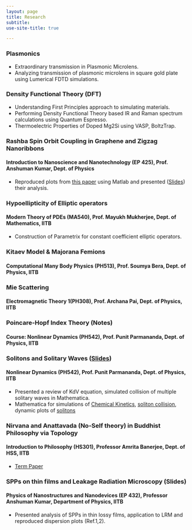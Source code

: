 ```yaml
---
layout: page
title: Research
subtitle: 
use-site-title: true

---
```


### Plasmonics
* Extraordinary transmission in Plasmonic Microlens.
* Analyzing transmission of plasmonic microlens in square gold plate using Lumerical FDTD simulations.

### Density Functional Theory (DFT) 
* Understanding First Principles approach to simulating materials.
* Performing Density Functional Theory based IR and Raman spectrum calculations using Quantum Espresso.
* Thermoelectric Properties of Doped Mg2Si using VASP, BoltzTrap.

### Rashba Spin Orbit Coupling in Graphene and Zigzag Nanoribbons 
#### Introduction to Nanoscience and Nanotechnology (EP 425), Prof. Anshuman Kumar, Dept. of Physics 
* Reproduced plots from [this paper](https://arxiv.org/pdf/0901.0160.pdf) using  Matlab and presented ([Slides](http://home.iitb.ac.in/~15d110001/RashbaSOCZigzag.pdf)) their analysis.

### Hypoellipticity of Elliptic operators 
#### Modern Theory of PDEs (MA540), Prof. Mayukh Mukherjee, Dept. of Mathematics, IITB
* Construction of Parametrix for constant coefficient elliptic operators.
   
### Kitaev Model & Majorana Femions                                                                                                     
#### Computational Many Body Physics (PH513), Prof. Soumya Bera, Dept. of Physics, IITB

### Mie Scattering     
#### Electromagnetic Theory 1(PH308), Prof. Archana Pai, Dept. of Physics, IITB	
                                             
### Poincare-Hopf Index Theory (Notes) 
#### Course: Nonlinear Dynamics (PH542), Prof. Punit Parmananda, Dept. of Physics, IITB

### Solitons and Solitary Waves ([Slides](soliton.pdf))                                                                                              
#### Nonlinear Dynamics (PH542), Prof. Punit Parmananda, Dept. of Physics, IITB
* Presented a review of KdV equation, simulated collision of multiple solitary waves in Mathematica.
* Mathematica for simulations of [Chemical Kinetics](/chemicalkinetics.nb), [soliton collision](/solitoncollision.nb), dynamic plots of [solitons](/soliton.nb)  

### Nirvana and Anattavada (No-Self theory) in Buddhist Philosophy via Topology      
#### Introduction to Philosophy (HS301), Professor Amrita Banerjee, Dept. of HSS, IITB
* [Term Paper](https://drive.google.com/file/d/1AvQK7grQ3P8iAi-hHU9qaCMXh5bFXT94/view?usp=sharing)

### SPPs on thin films and Leakage Radiation Microscopy (Slides)                                                   
#### Physics of Nanostructures and Nanodevices (EP 432), Professor Anshuman Kumar, Department of Physics, IITB
* Presented analysis of SPPs in thin lossy films, application to LRM  and reproduced dispersion plots (Ref.1,2).

